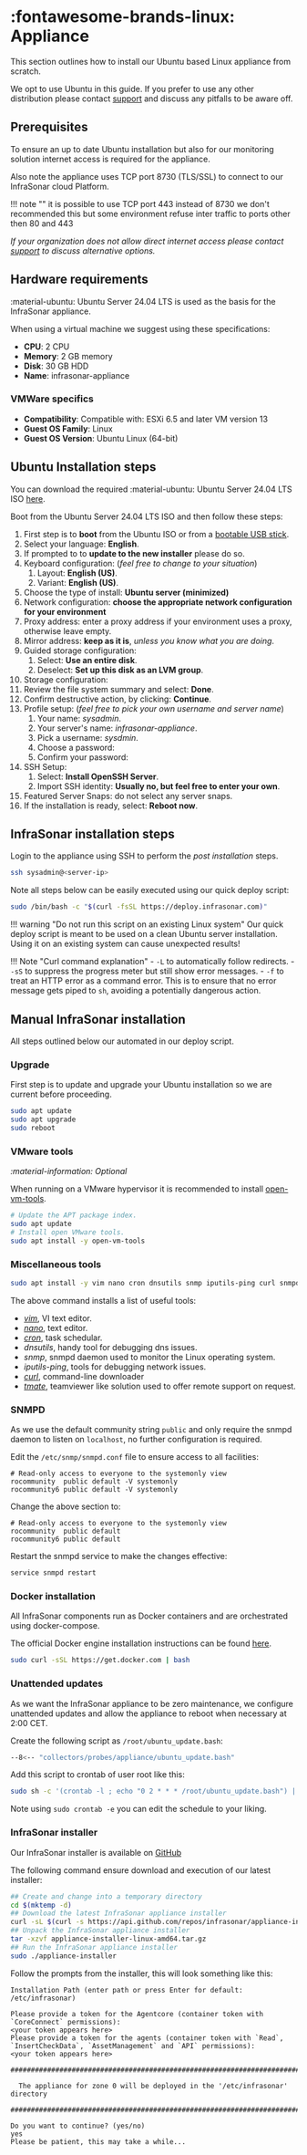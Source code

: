 # :fontawesome-brands-linux: Appliance

This section outlines how to install our Ubuntu based  Linux appliance from scratch.

We opt to use Ubuntu in this guide. If you prefer to use any other distribution please contact [support](/docs/support/index.md) and discuss any pitfalls to be aware off.

## Prerequisites

To ensure an up to date Ubuntu installation but also for our monitoring solution internet access is required for the appliance.

Also note the appliance uses TCP port 8730 (TLS/SSL) to connect to our InfraSonar cloud Platform.

!!! note ""
    it is possible to use TCP port 443 instead of 8730 we don't recommended this but some environment refuse inter traffic to ports other then 80 and 443

_If your organization does not allow direct internet access please contact [support](/docs/support/index.md) to discuss alternative options._

## Hardware requirements

:material-ubuntu: Ubuntu Server 24.04 LTS is used as the basis for the InfraSonar appliance.

When using a virtual machine we suggest using these specifications:

* **CPU**: 2 CPU
* **Memory**: 2 GB memory
* **Disk**: 30 GB HDD
* **Name**: infrasonar-appliance

### VMWare specifics

* **Compatibility**: Compatible with: ESXi 6.5 and later VM version 13
* **Guest OS Family**: Linux
* **Guest OS Version**: Ubuntu Linux (64-bit) 

## Ubuntu Installation steps

You can download the required :material-ubuntu: Ubuntu Server 24.04 LTS ISO [here](https://ubuntu.com/download/server).

Boot from the Ubuntu Server 24.04 LTS ISO and then follow these steps:

1. First step is to **boot** from the Ubuntu ISO or from a [bootable USB stick](https://ubuntu.com/tutorials/create-a-usb-stick-on-ubuntu).
2. Select your language: **English**.
3. If prompted to to **update to the new installer** please do so.
4. Keyboard configuration: (_feel free to change to your situation_)
    1. Layout: **English (US)**.
    2. Variant: **English (US)**.
5. Choose the type of install: **Ubuntu server (minimized)**
6. Network configuration: **choose the appropriate network configuration for your environment**
7. Proxy address: enter a proxy address if your environment uses a proxy, otherwise leave empty.
8. Mirror address: **keep as it is**, *unless you know what you are doing*.
9. Guided storage configuration:
    1. Select: **Use an entire disk**.
    2. Deselect: **Set up this disk as an LVM group**.
10. Storage configuration:
   1. Review the file system summary and select: **Done**.
11. Confirm destructive action, by clicking: **Continue**.
12. Profile setup: (_feel free to pick your own username and server name_)
    1.  Your name: *sysadmin*.
    2.  Your server's name: *infrasonar-appliance*.
    3.  Pick a username: *sysdmin*.
    4.  Choose a password: <Pick your own strong password and store is safely>
    5.  Confirm your password: <Pick your own strong password and store is safely>
13. SSH Setup:
    1.  Select: **Install OpenSSH Server**.
    2.  Import SSH identity: **Usually no, but feel free to enter your own**.
14. Featured Server Snaps: do not select any server snaps.
15. If the installation is ready, select: **Reboot now**.

## InfraSonar installation steps

Login to the appliance using SSH to perform the *post installation* steps.

```bash
ssh sysadmin@<server-ip>
```

Note all steps below can be easily executed using our quick deploy script:

```bash
sudo /bin/bash -c "$(curl -fsSL https://deploy.infrasonar.com)"
```

!!! warning "Do not run this script on an existing Linux system"
    Our quick deploy script is meant to be used on a clean Ubuntu server installation.
    Using it on an existing system can cause unexpected results!

!!! Note "Curl command explanation"
    - `-L` to automatically follow redirects.
    - `-sS` to suppress the progress meter but still show error messages.
    - `-f` to treat an HTTP error as a command error. This is to ensure that no error message gets piped to `sh`, avoiding a potentially dangerous action.

## Manual InfraSonar installation

All steps outlined below our automated in our deploy script.

### Upgrade

First step is to update and upgrade your Ubuntu installation so we are current before proceeding.

```bash 
sudo apt update
sudo apt upgrade
sudo reboot
```

### VMware tools

*:material-information: Optional*

When running on a VMware hypervisor it is recommended to install [open-vm-tools](https://github.com/vmware/open-vm-tools).

```bash 
# Update the APT package index.
sudo apt update
# Install open VMware tools.
sudo apt install -y open-vm-tools
```

### Miscellaneous tools

```bash
sudo apt install -y vim nano cron dnsutils snmp iputils-ping curl snmpd tmate jq
```

The above command installs a list of useful tools:

* *[vim](https://www.vim.org/)*, VI text editor.
* *[nano](https://www.nano-editor.org/)*, text editor.
* *[cron](https://crontab.guru/)*, task schedular. 
* *dnsutils*, handy tool for debugging dns issues.
* *snmp*, snmpd daemon used to monitor the Linux operating system.
* *iputils-ping*, tools for debugging network issues.
* *[curl](https://curl.se/)*, command-line downloader
* *[tmate](https://tmate.io/)*, teamviewer like solution used to offer remote support on request.

### SNMPD

As we use the default community string `public` and only require the snmpd daemon to listen on `localhost`, no further configuration is required.

Edit the `/etc/snmp/snmpd.conf` file to ensure access to all facilities:


``` title="/etc/snmp/snmpd.conf"
# Read-only access to everyone to the systemonly view
rocommunity  public default -V systemonly
rocommunity6 public default -V systemonly
```

Change the above section to:

``` title="/etc/snmp/snmpd.conf"
# Read-only access to everyone to the systemonly view
rocommunity  public default
rocommunity6 public default
```

Restart the snmpd service to make the changes effective:

```bash
service snmpd restart
```

### Docker installation

All InfraSonar components run as Docker containers and are orchestrated using docker-compose.

The official Docker engine installation instructions can be found [here](https://docs.docker.com/engine/install/ubuntu/).

```bash
sudo curl -sSL https://get.docker.com | bash
```

### Unattended updates

As we want the InfraSonar appliance to be zero maintenance, we configure unattended updates and allow the appliance to reboot when necessary at 2:00 CET.

Create the following script as `/root/ubuntu_update.bash`:

```bash title="ubuntu_update.bash"
--8<-- "collectors/probes/appliance/ubuntu_update.bash"
```

Add this script to crontab of user root like this:

```bash
sudo sh -c '(crontab -l ; echo "0 2 * * * /root/ubuntu_update.bash") | crontab -'
```

Note using `sudo crontab -e` you can edit the schedule to your liking.

### InfraSonar installer

Our InfraSonar installer is available on [GitHub](https://github.com/infrasonar/appliance-installer)

The following command ensure download and execution of our latest installer:



```bash
## Create and change into a temporary directory
cd $(mktemp -d)
## Download the latest InfraSonar appliance installer
curl -sL $(curl -s https://api.github.com/repos/infrasonar/appliance-installer/releases/latest | jq -r '.assets[] | select(.name | contains ("linux")) | .browser_download_url') -o appliance-installer-linux-amd64.tar.gz
## Unpack the InfraSonar appliance installer
tar -xzvf appliance-installer-linux-amd64.tar.gz
## Run the InfraSonar appliance installer
sudo ./appliance-installer
```


Follow the prompts from the installer, this will look something like this:

```
Installation Path (enter path or press Enter for default: /etc/infrasonar)

Please provide a token for the Agentcore (container token with `CoreConnect` permissions):
<your token appears here>
Please provide a token for the agents (container token with `Read`, `InsertCheckData`, `AssetManagement` and `API` permissions):
<your token appears here>

################################################################################

  The appliance for zone 0 will be deployed in the '/etc/infrasonar' directory

################################################################################

Do you want to continue? (yes/no)
yes
Please be patient, this may take a while...
```